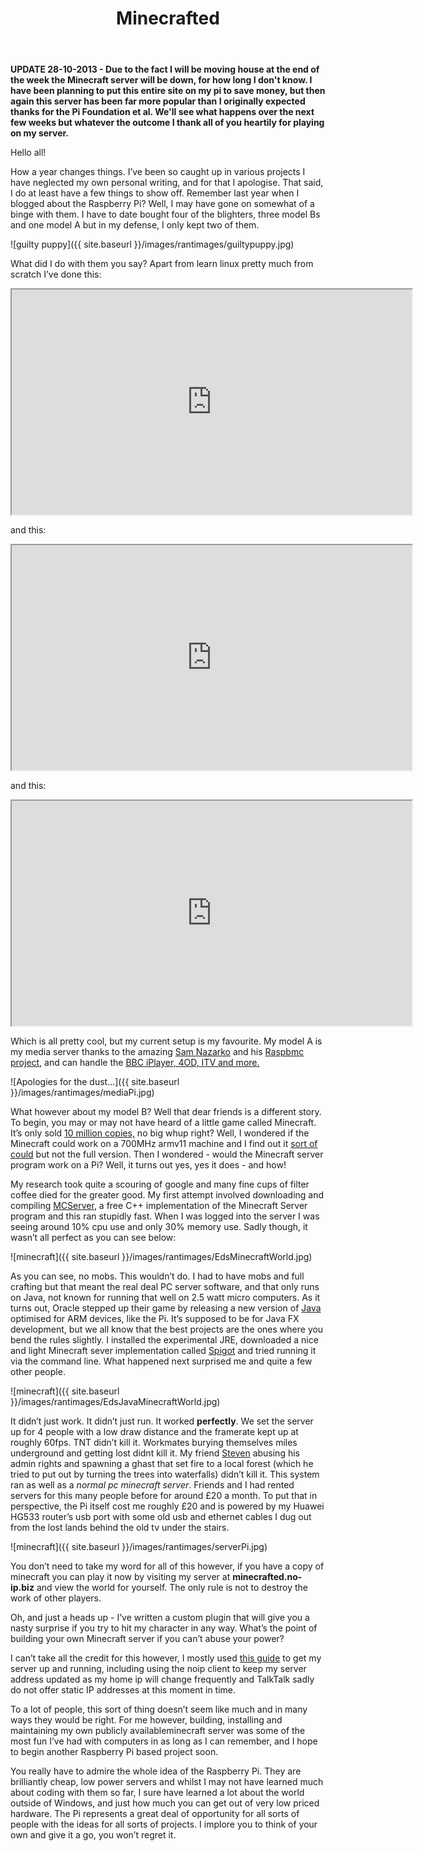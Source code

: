 ﻿---
layout: post
title:  Minecrafted
---

**UPDATE 28-10-2013 - Due to the fact I will be moving house at the end of the week
the Minecraft server will be down, for how long I don't know. I have been planning to put
this entire site on my pi to save money, but then again this server has been far more popular
than I originally expected thanks for the Pi Foundation et al. We'll see what happens over the next
few weeks but whatever the outcome I thank all of you heartily for playing on my server.**

Hello all!

How a year changes things. I’ve been so caught up in various projects I have neglected my own personal writing, and for that I apologise. That said, I do at least have a few things to show off.
Remember last year when I blogged about the Raspberry Pi? Well, I may have gone on somewhat of a binge with them. 
I have to date bought four of the blighters, three model Bs and one model A but in my defense, I only kept two of them.

![guilty puppy]({{ site.baseurl }}/images/rantimages/guiltypuppy.jpg)

What did I do with them you say? Apart from learn linux pretty much from scratch I’ve done this:


<iframe width="640" height="360" src="https://www.youtube.com/embed/48fR3IzGqaQ?feature=player_detailpage"></iframe>

and this:

<iframe width="640" height="360" src="https://www.youtube.com/embed/AYVc8iWS2gw?feature=player_detailpage"></iframe>

and this:

<iframe width="640" height="360" src="https://www.youtube.com/embed/OzfA0IgtrPE?feature=player_detailpage"></iframe>

Which is all pretty cool, but my current setup is my favourite. My model A is my media server thanks to the amazing <a href="https://twitter.com/SamNazarko">Sam Nazarko</a> and his 
<a href="http://www.raspbmc.com/">Raspbmc project</a>, 
and can handle the <a href="http://djb31st.co.uk/blog/catch-up-tv-on-raspberry-pi-raspbmc-bbc-iplayer/">BBC iPlayer, 4OD, ITV and more.</a>

![Apologies for the dust...]({{ site.baseurl }}/images/rantimages/mediaPi.jpg)

What however about my model B? Well that dear friends is a different story. To begin, you may or may not have heard of a little game called Minecraft. 
It’s only sold <a href="http://www.escapistmagazine.com/news/view/123100-Minecraft-Sells-10-Million-Copies-Teases-Horses-in-Update">10 million copies,</a> no big whup right? Well, 
I wondered if the Minecraft could work on a 700MHz armv11 machine and I find out it <a href="http://pi.minecraft.net/">sort of could</a>
but not the full version. Then I wondered - would the Minecraft server program work on a Pi? Well, it turns out yes, yes it does - and how!

My research took quite a scouring of google and many fine cups of filter coffee died for the greater good. My first attempt involved downloading and compiling
    <a href="http://www.mc-server.org/">MCServer</a>, 
a free C++ implementation of the Minecraft Server program and this ran stupidly fast. When I was logged into the server I was seeing around 10% cpu use and only 30% memory use. 
Sadly though, it wasn’t all perfect as you can see below:

![minecraft]({{ site.baseurl }}/images/rantimages/EdsMinecraftWorld.jpg)

As you can see, no mobs. This wouldn’t do. 
I had to have mobs and full crafting but that meant the real deal PC server software, and that only runs on Java, not known for running that well on 2.5 watt micro computers. 
As it turns out, Oracle stepped up their game by releasing a new version of <a href="https://blogs.oracle.com/henrik/entry/oracle_releases_jdk_for_linux">Java</a> optimised for ARM devices, 
like the Pi. It’s supposed to be for Java FX development, 
but we all know that the best projects are the ones where you bend the rules slightly. I installed the experimental JRE, downloaded a nice and light Minecraft sever implementation 
called <a href="http://www.spigotmc.org/">Spigot</a> and tried running it via the command line. What happened next surprised me and quite a few other people.

![minecraft]({{ site.baseurl }}/images/rantimages/EdsJavaMinecraftWorld.jpg)

It didn’t just work. It didn’t just run. It worked <b>perfectly</b>. We set the server up for 4 people with a low draw distance and the framerate kept up at roughly 60fps. 
TNT didn’t kill it. Workmates burying themselves miles underground and getting lost didnt kill it. My friend <a href="http://insanedev.co.uk/">Steven</a> abusing his admin rights and spawning a 
ghast that set fire to a local forest (which he tried to put out by turning the trees into waterfalls) didn’t kill it. This system ran as well as a <i>normal pc minecraft server</i>.
Friends and I had rented servers for this many people before for around £20 a month. To put that in perspective, the Pi itself cost me roughly £20 and is powered by 
my Huawei HG533 router’s usb port with some old usb and ethernet cables I dug out from the lost lands behind the old tv under the stairs.

![minecraft]({{ site.baseurl }}/images/rantimages/serverPi.jpg)

You don’t need to take my word for all of this however, 
if you have a copy of minecraft you can play it now by visiting my server at <b>minecrafted.no-ip.biz</b> and view the world for yourself. The only rule is not to destroy the work of other players. 

Oh, and just a heads up - I’ve written a custom plugin that will give you a nasty surprise if you try to hit my character in any way. What’s the point of building your own Minecraft server if you can’t abuse your power?

I can’t take all the credit for this however, I mostly  used <a href="http://picraftbukkit.webs.com/pi-minecraft-server-how-to">this guide</a> to get my server up and running,
including using the noip client to keep my server address updated as my home ip
will change frequently and TalkTalk sadly do not offer static IP addresses at this moment in time.

To a lot of people, this sort of thing doesn’t seem like much and in many ways they would be right. For me however, building, installing and maintaining my own publicly availableminecraft server was some of the most fun I’ve had with computers in as long as I can remember, and I hope to begin another Raspberry Pi based project soon.

You really have to admire the whole idea of the Raspberry Pi. They are brilliantly cheap, low power servers and whilst I may not have learned much about coding with them so far, I sure have learned a lot about the world outside of Windows, and just how much you can get out of very low priced hardware. 
The Pi represents a great deal of opportunity for all sorts of people with the ideas for all sorts of projects. I implore you to think of your own and give it a go, you won’t regret it.


